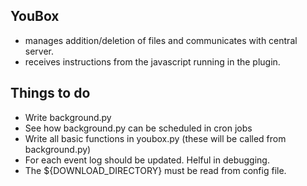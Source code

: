 YouBox
------------

* manages addition/deletion of files and communicates with central server.
* receives instructions from the javascript running in the plugin.


Things to do
-------------

* Write background.py
* See how background.py can be scheduled in cron jobs
* Write all basic functions in youbox.py (these will be called from background.py)
* For each event log should be updated. Helful in debugging.
* The ${DOWNLOAD_DIRECTORY} must be read from config file.
